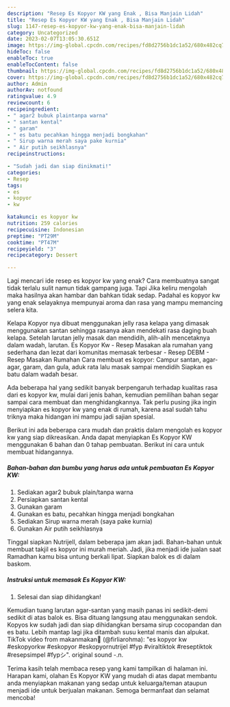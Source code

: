 ```yaml
---
description: "Resep Es Kopyor KW yang Enak , Bisa Manjain Lidah"
title: "Resep Es Kopyor KW yang Enak , Bisa Manjain Lidah"
slug: 1147-resep-es-kopyor-kw-yang-enak-bisa-manjain-lidah
category: Uncategorized
date: 2023-02-07T13:05:30.651Z
image: https://img-global.cpcdn.com/recipes/fd8d2756b1dc1a52/680x482cq70/es-kopyor-kw-foto-resep-utama.jpg
hideToc: false
enableToc: true
enableTocContent: false
thumbnail: https://img-global.cpcdn.com/recipes/fd8d2756b1dc1a52/680x482cq70/es-kopyor-kw-foto-resep-utama.jpg
cover: https://img-global.cpcdn.com/recipes/fd8d2756b1dc1a52/680x482cq70/es-kopyor-kw-foto-resep-utama.jpg
author: Admin
authorAv: notfound
ratingvalue: 4.9
reviewcount: 6
recipeingredient:
- " agar2 bubuk plaintanpa warna"
- " santan kental"
- " garam"
- " es batu pecahkan hingga menjadi bongkahan"
- " Sirup warna merah saya pake kurnia"
- " Air putih seikhlasnya"
recipeinstructions:

- "Sudah jadi dan siap dinikmati!"
categories:
- Resep
tags:
- es
- kopyor
- kw

katakunci: es kopyor kw 
nutrition: 259 calories
recipecuisine: Indonesian
preptime: "PT29M"
cooktime: "PT47M"
recipeyield: "3"
recipecategory: Dessert

---
```



Lagi mencari ide resep es kopyor kw yang enak? Cara membuatnya sangat tidak terlalu sulit namun tidak gampang juga. Tapi Jika keliru mengolah maka hasilnya akan hambar dan bahkan tidak sedap. Padahal es kopyor kw yang enak selayaknya mempunyai aroma dan rasa yang mampu memancing selera kita.


Kelapa Kopyor nya dibuat menggunakan jelly rasa kelapa yang dimasak menggunakan santan sehingga rasanya akan mendekati rasa daging buah kelapa. Setelah larutan jelly masak dan mendidih, alih-alih mencetaknya dalam wadah, larutan. Es Kopyor Kw - Resep Masakan ala rumahan yang sederhana dan lezat dari komunitas memasak terbesar - Resep DEBM - Resep Masakan Rumahan Cara membuat es kopyor: Campur santan, agar-agar, garam, dan gula, aduk rata lalu masak sampai mendidih Siapkan es batu dalam wadah besar.

Ada beberapa hal yang sedikit banyak berpengaruh terhadap kualitas rasa dari es kopyor kw, mulai dari jenis bahan, kemudian pemilihan bahan segar sampai cara membuat dan menghidangkannya. Tak perlu pusing jika ingin menyiapkan es kopyor kw yang enak di rumah, karena asal sudah tahu triknya maka hidangan ini mampu jadi sajian spesial.


Berikut ini ada beberapa cara mudah dan praktis dalam mengolah es kopyor kw yang siap dikreasikan. Anda dapat menyiapkan Es Kopyor KW menggunakan 6 bahan dan 0 tahap pembuatan. Berikut ini cara untuk membuat hidangannya.

<!--inarticleads1-->

##### Bahan-bahan dan bumbu yang harus ada untuk pembuatan Es Kopyor KW:

1. Sediakan  agar2 bubuk plain/tanpa warna
1. Persiapkan  santan kental
1. Gunakan  garam
1. Gunakan  es batu, pecahkan hingga menjadi bongkahan
1. Sediakan  Sirup warna merah (saya pake kurnia)
1. Gunakan  Air putih seikhlasnya


Tinggal siapkan Nutrijell, dalam beberapa jam akan jadi. Bahan-bahan untuk membuat takjil es kopyor ini murah meriah. Jadi, jika menjadi ide jualan saat Ramadhan kamu bisa untung berkali lipat. Siapkan balok es di dalam baskom. 

<!--inarticleads2-->

##### Instruksi untuk memasak Es Kopyor KW:


1. Selesai dan siap dihidangkan!

Kemudian tuang larutan agar-santan yang masih panas ini sedikit-demi sedikit di atas balok es. Bisa dituang langsung atau menggunakan sendok. Kopyos kw sudah jadi dan siap dihidangkan bersama sirup cocopandan dan es batu. Lebih mantap lagi jika ditambah susu kental manis dan alpukat. TikTok video from makanmakan🥨 (@firliarohma): &#34;es kopyor kw #eskopyorkw #eskopyor #eskopyornutrijel #fyp #viraltiktok #reseptiktok #resepsimpel #fypシ&#34;. original sound -.n. 

Terima kasih telah membaca resep yang kami tampilkan di halaman ini. Harapan kami, olahan Es Kopyor KW yang mudah di atas dapat membantu anda menyiapkan makanan yang sedap untuk keluarga/teman ataupun menjadi ide untuk berjualan makanan. Semoga bermanfaat dan selamat mencoba!
